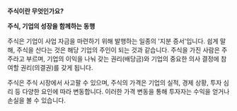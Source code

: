 **주식이란 무엇인가요?**

**주식, 기업의 성장을 함께하는 동행**

주식은 기업이 사업 자금을 마련하기 위해 발행하는 일종의 '지분 증서'입니다. 쉽게 말해, 주식을 산다는 것은 해당 기업의 주인이 되는 것과 같습니다. 주식을 가진 사람은 주주라고 부르며, 기업의 이익을 나눠 갖는 권리(배당금)와 기업의 중요한 의사 결정에 참여할 권리(의결권)를 갖게 됩니다.

주식은 주식 시장에서 사고팔 수 있으며, 주식의 가격은 기업의 실적, 경제 상황, 투자 심리 등 다양한 요인에 따라 변동합니다. 이러한 가격 변동을 통해 투자자는 수익을 얻거나 손실을 볼 수 있습니다.